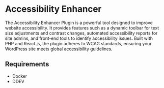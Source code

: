 # Accessibility Enhancer

The Accessibility Enhancer Plugin is a powerful tool designed to improve website accessibility. It provides features such as a dynamic toolbar for text size adjustments and contrast changes, automated accessibility reports for site admins, and front-end tools to identify accessibility issues. Built with PHP and React.js, the plugin adheres to WCAG standards, ensuring your WordPress site meets global accessibility guidelines.

## Requirements
- Docker
- DDEV 
